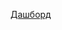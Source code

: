 [Дашборд](https://public.tableau.com/app/profile/anna6845/viz/Yandex_Dzen_16651489102610/_?publish=yes)
